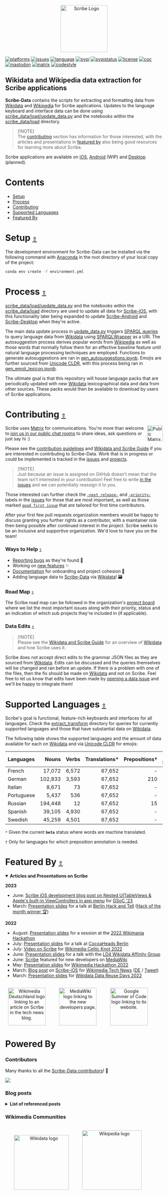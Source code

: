 <div align="center">
  <a href="https://github.com/scribe-org/Scribe-Data"><img src="https://raw.githubusercontent.com/scribe-org/Scribe-Data/main/.github/resources/images/ScribeDataLogo.png" height=150 alt="Scribe Logo"></a>
</div>

[![platforms](https://img.shields.io/badge/Wikidata-990000.svg?logo=wikidata&logoColor=ffffff)](https://github.com/scribe-org/Scribe-Data)
[![issues](https://img.shields.io/github/issues/scribe-org/Scribe-Data?label=%20&logo=github)](https://github.com/scribe-org/Scribe-Data/issues)
[![language](https://img.shields.io/badge/Python%203-306998.svg?logo=python&logoColor=ffffff)](https://github.com/scribe-org/Scribe-Data/blob/main/CONTRIBUTING.md)
[![pypi](https://img.shields.io/pypi/v/scribe-data.svg?label=%20&color=4B8BBE)](https://pypi.org/project/scribe-data/)
[![pypistatus](https://img.shields.io/pypi/status/scribe-data.svg?label=%20)](https://pypi.org/project/scribe-data/)
[![license](https://img.shields.io/github/license/scribe-org/Scribe-Data.svg?label=%20)](https://github.com/scribe-org/Scribe-Data/blob/main/LICENSE.txt)
[![coc](https://img.shields.io/badge/Contributor%20Covenant-ff69b4.svg)](https://github.com/scribe-org/Scribe-Data/blob/main/.github/CODE_OF_CONDUCT.md)
[![mastodon](https://img.shields.io/badge/Mastodon-6364FF.svg?logo=mastodon&logoColor=ffffff)](https://wikis.world/@scribe)
[![matrix](https://img.shields.io/badge/Matrix-000000.svg?logo=matrix&logoColor=ffffff)](https://matrix.to/#/#scribe_community:matrix.org)
[![codestyle](https://img.shields.io/badge/black-000000.svg)](https://github.com/psf/black)

## Wikidata and Wikipedia data extraction for Scribe applications

**Scribe-Data** contains the scripts for extracting and formatting data from [Wikidata](https://www.wikidata.org/) and [Wikipedia](https://www.wikipedia.org/) for Scribe applications. Updates to the language keyboard and interface data can be done using [scribe_data/load/update_data.py](https://github.com/scribe-org/Scribe-Data/tree/main/src/scribe_data/load/update_data.py) and the notebooks within the [scribe_data/load](https://github.com/scribe-org/Scribe-Data/tree/main/src/scribe_data/load) directory.

> [!NOTE]\
> The [contributing](#contributing) section has information for those interested, with the articles and presentations in [featured by](#featured-by) also being good resources for learning more about Scribe.

Scribe applications are available on [iOS](https://github.com/scribe-org/Scribe-iOS), [Android](https://github.com/scribe-org/Scribe-Android) (WIP) and [Desktop](https://github.com/scribe-org/Scribe-Desktop) (planned).

<a id="contents"></a>

# **Contents**

- [Setup](#setup)
- [Process](#process)
- [Contributing](#contributing)
- [Supported Languages](#supported-languages)
- [Featured By](#featured-by)

<a id="setup"></a>

# Setup [`⇧`](#contents)

The development environment for Scribe-Data can be installed via the following command with [Anaconda](https://www.anaconda.com/) in the root directory of your local copy of the project:

```bash
conda env create -f environment.yml
```

<a id="process"></a>

# Process [`⇧`](#contents)

[scribe_data/load/update_data.py](https://github.com/scribe-org/Scribe-Data/tree/main/src/scribe_data/load/update_data.py) and the notebooks within the [scribe_data/load](https://github.com/scribe-org/Scribe-Data/tree/main/src/scribe_data/load) directory are used to update all data for [Scribe-iOS](https://github.com/scribe-org/Scribe-iOS), with this functionality later being expanded to update [Scribe-Android](https://github.com/scribe-org/Scribe-Android) and [Scribe-Desktop](https://github.com/scribe-org/Scribe-Desktop) when they're active.

The main data update process in [update_data.py](https://github.com/scribe-org/Scribe-Data/tree/main/src/scribe_data/load/update_data.py) triggers [SPARQL queries](https://github.com/scribe-org/Scribe-Data/tree/main/src/scribe_data/extract_transform) to query language data from [Wikidata](https://www.wikidata.org/) using [SPARQLWrapper](https://github.com/RDFLib/sparqlwrapper) as a URI. The autosuggestion process derives popular words from [Wikipedia](https://www.wikipedia.org/) as well as those words that normally follow them for an effective baseline feature until natural language processing techniques are employed. Functions to generate autosuggestions are ran in [gen_autosuggestions.ipynb](https://github.com/scribe-org/Scribe-Data/blob/main/src/scribe_data/load/gen_autosuggestions.ipynb). Emojis are further sourced from [Unicode CLDR](https://github.com/unicode-org/cldr), with this process being ran in [gen_emoji_lexicon.ipynb](https://github.com/scribe-org/Scribe-Data/blob/main/src/scribe_data/load/gen_emoji_lexicon.ipynb).

The ultimate goal is that this repository will house language packs that are periodically updated with new [Wikidata](https://www.wikidata.org/) lexicographical data and data from other sources. These packs would then be available to download by users of Scribe applications.

<a id="contributing"></a>

# Contributing [`⇧`](#contents)

<a href="https://matrix.to/#/#scribe_community:matrix.org"><img src="https://raw.githubusercontent.com/scribe-org/Organization/main/resources/images/logos/MatrixLogoGrey.png" height="50" alt="Public Matrix Chat" align="right"></a>

Scribe uses [Matrix](https://matrix.org/) for communications. You're more than welcome to [join us in our public chat rooms](https://matrix.to/#/#scribe_community:matrix.org) to share ideas, ask questions or just say hi :)

Please see the [contribution guidelines](https://github.com/scribe-org/Scribe-Data/blob/main/CONTRIBUTING.md) and [Wikidata and Scribe Guide](https://github.com/scribe-org/Organization/blob/main/WIKIDATAGUIDE.md) if you are interested in contributing to Scribe-Data. Work that is in progress or could be implemented is tracked in the [issues](https://github.com/scribe-org/Scribe-Data/issues) and [projects](https://github.com/scribe-org/Scribe-Data/projects).

> [!NOTE]\
> Just because an issue is assigned on GitHub doesn't mean that the team isn't interested in your contribution! Feel free to write [in the issues](https://github.com/scribe-org/Scribe-Data/issues) and we can potentially reassign it to you.

Those interested can further check the [`-next release-`](https://github.com/scribe-org/Scribe-Data/labels/-next%20release-) and [`-priority-`](https://github.com/scribe-org/Scribe-Data/labels/-priority-) labels in the [issues](https://github.com/scribe-org/Scribe-iOS/issues) for those that are most important, as well as those marked [`good first issue`](https://github.com/scribe-org/Scribe-Data/issues?q=is%3Aissue+is%3Aopen+label%3A%22good+first+issue%22) that are tailored for first time contributors.

After your first few pull requests organization members would be happy to discuss granting you further rights as a contributor, with a maintainer role then being possible after continued interest in the project. Scribe seeks to be an inclusive and supportive organization. We'd love to have you on the team!

### Ways to Help [`⇧`](#contents)

- [Reporting bugs](https://github.com/scribe-org/Scribe-Data/issues/new?assignees=&labels=bug&template=bug_report.yml) as they're found 🐞
- Working on [new features](https://github.com/scribe-org/Scribe-Data/issues?q=is%3Aissue+is%3Aopen+label%3Afeature) ✨
- [Documentation](https://github.com/scribe-org/Scribe-Data/issues?q=is%3Aissue+is%3Aopen+label%3Adocumentation) for onboarding and project cohesion 📝
- Adding language data to [Scribe-Data](https://github.com/scribe-org/Scribe-Data/issues) via [Wikidata](https://www.wikidata.org/)! 🗃️

### Road Map [`⇧`](#contents)

The Scribe road map can be followed in the organization's [project board](https://github.com/orgs/scribe-org/projects/1) where we list the most important issues along with their priority, status and an indication of which sub projects they're included in (if applicable).

### Data Edits [`⇧`](#contents)

> [!NOTE]\
> Please see the [Wikidata and Scribe Guide](https://github.com/scribe-org/Organization/blob/main/WIKIDATAGUIDE.md) for an overview of [Wikidata](https://www.wikidata.org/) and how Scribe uses it.

Scribe does not accept direct edits to the grammar JSON files as they are sourced from [Wikidata](https://www.wikidata.org/). Edits can be discussed and the queries themselves will be changed and ran before an update. If there is a problem with one of the files, then the fix should be made on [Wikidata](https://www.wikidata.org/) and not on Scribe. Feel free to let us know that edits have been made by [opening a data issue](https://github.com/scribe-org/Scribe-Data/issues/new?assignees=&labels=data&template=data_wikidata.yml) and we'll be happy to integrate them!

<a id="supported-languages"></a>

# Supported Languages [`⇧`](#contents)

Scribe's goal is functional, feature-rich keyboards and interfaces for all languages. Check the [extract_transform](https://github.com/scribe-org/Scribe-Data/tree/main/src/scribe_data/extract_transform) directory for queries for currently supported languages and those that have substantial data on [Wikidata](https://www.wikidata.org/).

The following table shows the supported languages and the amount of data available for each on [Wikidata](https://www.wikidata.org/) and via [Unicode CLDR](https://github.com/unicode-org/cldr) for emojis:

| Languages  |   Nouns | Verbs | Translations\* | Prepositions† | Emoji Keywords |
| :--------- | ------: | ----: | -------------: | ------------: | -------------: |
| French     |  17,072 | 6,572 |         67,652 |             - |          2,488 |
| German     | 102,833 | 3,593 |         67,652 |           210 |          2,898 |
| Italian    |   8,671 |    73 |         67,652 |             - |          2,457 |
| Portuguese |   5,437 |   536 |         67,652 |             - |          2,327 |
| Russian    | 194,448 |    12 |         67,652 |            15 |          3,827 |
| Spanish    |  39,105 | 4,930 |         67,652 |             - |          3,134 |
| Swedish    |  45,259 | 4,501 |         67,652 |             - |          2,913 |

`*` Given the current **`beta`** status where words are machine translated.

`†` Only for languages for which preposition annotation is needed.

<a id="featured-by"></a>

# Featured By [`⇧`](#contents)

<details open><summary><strong>Articles and Presentations on Scribe</strong></summary>
<p>

<strong>2023</strong>

- June: [Scribe iOS development blog post on Nested UITableViews & Apple's built-in ViewControllers in app menu](https://saurabhjamadagni.hashnode.dev/nested-uitableviews-apples-built-in-viewcontrollers) for [GSoC '23](https://www.mediawiki.org/wiki/Google_Summer_of_Code/2023#Accepted_projects:~:text=links%3A%20Phabricator%20issue-,3.%20Adding%20a%20Menu%20and%20Keyboards%20to%20Scribe%2DiOS,-%5Bedit%5D)
- March: [Presentation slides](https://docs.google.com/presentation/d/1W4ZkGi9UDDiTxM_silEij0gTE8YEubluHxe78xoqEP0/edit?usp=sharing) for a talk at [Berlin Hack and Tell](https://berlinhackandtell.rocks/) ([Hack of the month winner 🏆](https://berlinhackandtell.rocks/2023-03-28-no87-moore-hacks))

<strong>2022</strong>

- August: [Presentation slides](https://docs.google.com/presentation/d/12WNSt5xgNIAmSxPfvjno9-sBMGlvxG_xSaAxmHQDRNQ/edit?usp=sharing) for a session at the [2022 Wikimania Hackathon](https://wikimania.wikimedia.org/wiki/2022:Hackathon)
- July: [Presentation slides](https://docs.google.com/presentation/d/10Ai0-b8XUj5u9Hw4UgBtB7ufiPhvfFrb1vEUEyXYr5w/edit?usp=sharing) for a talk at [CocoaHeads Berlin](https://www.meetup.com/cocoaheads-berlin/)
- July: [Video on Scribe](https://www.youtube.com/watch?v=4GpFN0gGmy4&list=PL66MRMNlLyR7p9wsYVfuqJOjKZpbuwp8U&index=6) for [Wikimedia Celtic Knot 2022](https://meta.wikimedia.org/wiki/Celtic_Knot_Conference_2022)
- June: [Presentation slides](https://docs.google.com/presentation/d/1K2lj8PPgdx12I-xuhm--CBLrGm-Cz50NJmbp96zpGrk/edit?usp=sharing) for a talk with the [LD4 Wikidata Affinity Group](https://www.wikidata.org/wiki/Wikidata:WikiProject_LD4_Wikidata_Affinity_Group)
- June: [Scribe](https://github.com/scribe-org) featured for new developers on [MediaWiki](https://www.mediawiki.org/wiki/New_Developers)
- May: [Presentation slides](https://docs.google.com/presentation/d/1Cu3VwQ3lJUp5W84YDe0AFYS-6zfBxKsm0MI-OMl_IzY/edit?usp=sharing) for [Wikimedia Hackathon 2022](https://www.mediawiki.org/wiki/Wikimedia_Hackathon_2022)
- March: [Blog post](https://tech-news.wikimedia.de/en/2022/03/18/lexicographical-data-for-language-learners-the-wikidata-based-app-scribe/) on [Scribe-iOS](https://github.com/scribe-org/Scribe-iOS) for [Wikimedia Tech News](https://tech-news.wikimedia.de/en/homepage/) ([DE](https://tech-news.wikimedia.de/2022/03/18/sprachenlernen-mit-lexikografische-daten-die-wikidata-basierte-app-scribe/) / [Tweet](https://twitter.com/wikidata/status/1507335538596106257?s=20&t=YGRGamftI-5B_VwQ_bFRhA))
- March: [Presentation slides](https://docs.google.com/presentation/d/16ld_rCbwJCiAdRrfhF-Fq9Wm_ciHCbk_HCzGQs6TB1Q/edit?usp=sharing) for [Wikidata Data Reuse Days 2022](https://diff.wikimedia.org/event/wikidata-data-reuse-days-2022/)

</p>
</details>

<div align="center">
  <br>
    <a href="https://tech-news.wikimedia.de/en/2022/03/18/lexicographical-data-for-language-learners-the-wikidata-based-app-scribe/"><img height="120"src="https://raw.githubusercontent.com/scribe-org/Organization/main/resources/images/logos/WikimediaDeutschlandLogo.png" alt="Wikimedia Deutschland logo linking to an article on Scribe in the tech news blog."></a>
    &nbsp;&nbsp;&nbsp;&nbsp;&nbsp;&nbsp;&nbsp;&nbsp;&nbsp;
    <a href="https://www.mediawiki.org/wiki/New_Developers"><img height="120" src="https://raw.githubusercontent.com/scribe-org/Organization/main/resources/images/logos/MediawikiLogo.png" alt="MediaWiki logo linking to the new developers page."></a>
    &nbsp;&nbsp;&nbsp;&nbsp;&nbsp;&nbsp;&nbsp;&nbsp;&nbsp;
    <a href="https://summerofcode.withgoogle.com/"><img height="120" src="https://raw.githubusercontent.com/scribe-org/Organization/main/resources/images/logos/GSoCLogo.png" alt="Google Summer of Code logo linking to its website."></a>
    &nbsp;&nbsp;&nbsp;&nbsp;&nbsp;&nbsp;&nbsp;&nbsp;&nbsp;
  <br>
</div>

# Powered By

### Contributors

Many thanks to all the [Scribe-Data contributors](https://github.com/scribe-org/Scribe-Data/graphs/contributors)! 🚀

<a href="https://github.com/scribe-org/Scribe-Data/graphs/contributors">
  <img src="https://contrib.rocks/image?repo=scribe-org/Scribe-Data" />
</a>

### Blog posts

<details><summary><strong>List of referenced posts</strong></summary>
<p>

- [Building a Recommendation System Using Neural Network Embeddings](https://towardsdatascience.com/building-a-recommendation-system-using-neural-network-embeddings-1ef92e5c80c9) by [WillKoehrsen](https://github.com/WillKoehrsen)

- [Wikipedia Data Science: Working with the World’s Largest Encyclopedia](https://towardsdatascience.com/wikipedia-data-science-working-with-the-worlds-largest-encyclopedia-c08efbac5f5c) by [WillKoehrsen](https://github.com/WillKoehrsen)

</p>
</details>

### Wikimedia Communities

<div align="center">
  <br>
  <a href="https://www.wikidata.org/"><img height="175" src="https://raw.githubusercontent.com/scribe-org/Organization/main/resources/images/logos/WikidataLogo.png" alt="Wikidata logo"></a>
  &nbsp;&nbsp;&nbsp;&nbsp;&nbsp;&nbsp;&nbsp;&nbsp;&nbsp;
  <a href="https://www.wikipedia.org/"><img height="190" src="https://raw.githubusercontent.com/scribe-org/Organization/main/resources/images/logos/WikipediaLogo.png" alt="Wikipedia logo"></a>
  &nbsp;&nbsp;&nbsp;&nbsp;&nbsp;&nbsp;&nbsp;&nbsp;&nbsp;
  <br>
</div>
